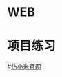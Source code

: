 # WEB
项目练习
===================================
#<a href="http://misliu.github.io/%E5%89%8D%E7%AB%AF/%E4%BB%BF%E5%B0%8F%E7%B1%B3%E5%AE%98%E7%BD%91/index.html">仿小米官网</a>
